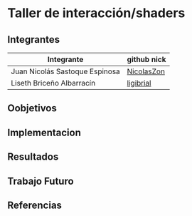 # Taller de interacción/shaders

## Integrantes

| Integrante | github nick |
|------------|-------------|
| Juan Nicolás Sastoque Espinosa | [NicolasZon](https://github.com/NicolasZon/) |
| Liseth Briceño Albarracín | [ligibrial](https://github.com/ligibrial/) | 

## Oobjetivos

## Implementacion

## Resultados

## Trabajo Futuro

## Referencias

